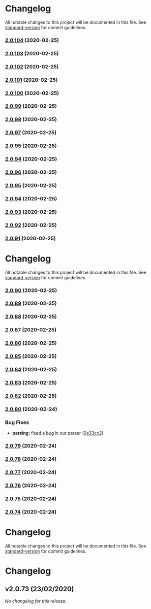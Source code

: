 # Changelog

All notable changes to this project will be documented in this file. See [standard-version](https://github.com/conventional-changelog/standard-version) for commit guidelines.

### [2.0.104](https://github.com/fmukendi/HelloWorldJava/compare/v2.0.103...v2.0.104) (2020-02-25)

### [2.0.103](https://github.com/fmukendi/HelloWorldJava/compare/v2.0.102...v2.0.103) (2020-02-25)

### [2.0.102](https://github.com/fmukendi/HelloWorldJava/compare/v2.0.101...v2.0.102) (2020-02-25)

### [2.0.101](https://github.com/fmukendi/HelloWorldJava/compare/v2.0.100...v2.0.101) (2020-02-25)

### [2.0.100](https://github.com/fmukendi/HelloWorldJava/compare/v2.0.99...v2.0.100) (2020-02-25)

### [2.0.99](https://github.com/fmukendi/HelloWorldJava/compare/v2.0.98...v2.0.99) (2020-02-25)

### [2.0.98](https://github.com/fmukendi/HelloWorldJava/compare/v2.0.97...v2.0.98) (2020-02-25)

### [2.0.97](https://github.com/fmukendi/HelloWorldJava/compare/v2.0.96...v2.0.97) (2020-02-25)

### [2.0.95](https://github.com/fmukendi/HelloWorldJava/compare/v2.0.96...v2.0.95) (2020-02-25)

### [2.0.94](https://github.com/fmukendi/HelloWorldJava/compare/v2.0.96...v2.0.94) (2020-02-25)

### [2.0.96](https://github.com/fmukendi/HelloWorldJava/compare/v2.0.95...v2.0.96) (2020-02-25)

### [2.0.95](https://github.com/fmukendi/HelloWorldJava/compare/v2.0.94...v2.0.95) (2020-02-25)

### [2.0.94](https://github.com/fmukendi/HelloWorldJava/compare/v2.0.93...v2.0.94) (2020-02-25)

### [2.0.93](https://github.com/fmukendi/HelloWorldJava/compare/v2.0.92...v2.0.93) (2020-02-25)

### [2.0.92](https://github.com/fmukendi/HelloWorldJava/compare/v2.0.91...v2.0.92) (2020-02-25)

### [2.0.91](https://github.com/fmukendi/HelloWorldJava/compare/v2.0.90...v2.0.91) (2020-02-25)

# Changelog

All notable changes to this project will be documented in this file. See [standard-version](https://github.com/conventional-changelog/standard-version) for commit guidelines.

### [2.0.90](https://github.com/fmukendi/HelloWorldJava/compare/v2.0.89...v2.0.90) (2020-02-25)

### [2.0.89](https://github.com/fmukendi/HelloWorldJava/compare/v2.0.88...v2.0.89) (2020-02-25)

### [2.0.88](https://github.com/fmukendi/HelloWorldJava/compare/v2.0.87...v2.0.88) (2020-02-25)

### [2.0.87](https://github.com/fmukendi/HelloWorldJava/compare/v2.0.86...v2.0.87) (2020-02-25)

### [2.0.86](https://github.com/fmukendi/HelloWorldJava/compare/v2.0.85...v2.0.86) (2020-02-25)

### [2.0.85](https://github.com/fmukendi/HelloWorldJava/compare/v2.0.84...v2.0.85) (2020-02-25)

### [2.0.84](https://github.com/fmukendi/HelloWorldJava/compare/v2.0.83...v2.0.84) (2020-02-25)

### [2.0.83](https://github.com/fmukendi/HelloWorldJava/compare/v2.0.82...v2.0.83) (2020-02-25)

### [2.0.82](https://github.com/fmukendi/HelloWorldJava/compare/v2.0.81...v2.0.82) (2020-02-25)

### [2.0.80](https://github.com/fmukendi/HelloWorldJava/compare/v2.0.79...v2.0.80) (2020-02-24)


### Bug Fixes

* **parsing:** fixed a bug in our parser ([0e33cc2](https://github.com/fmukendi/HelloWorldJava/commit/0e33cc2e59c234d25d09c237aa7b7aaf2705dded))

### [2.0.79](https://github.com/fmukendi/HelloWorldJava/compare/v2.0.78...v2.0.79) (2020-02-24)

### [2.0.78](https://github.com/fmukendi/HelloWorldJava/compare/v2.0.77...v2.0.78) (2020-02-24)

### [2.0.77](https://github.com/fmukendi/HelloWorldJava/compare/v2.0.76...v2.0.77) (2020-02-24)

### [2.0.76](https://github.com/fmukendi/HelloWorldJava/compare/v2.0.75...v2.0.76) (2020-02-24)

### [2.0.75](https://github.com/fmukendi/HelloWorldJava/compare/v2.0.74...v2.0.75) (2020-02-24)

### [2.0.74](https://github.com/fmukendi/HelloWorldJava/compare/v2.0.73...v2.0.74) (2020-02-24)

# Changelog

All notable changes to this project will be documented in this file. See [standard-version](https://github.com/conventional-changelog/standard-version) for commit guidelines.

# Changelog

## v2.0.73 (23/02/2020)
*No changelog for this release.*
